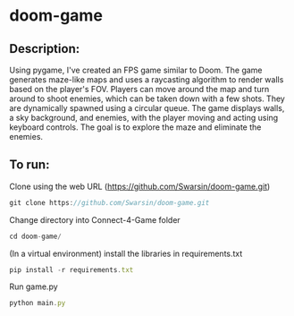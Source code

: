 # doom-game

## Description:
Using pygame, I've created an FPS game similar to Doom. The game generates maze-like maps and uses a raycasting algorithm to render walls based on the player's FOV. Players can move around the map and turn around to shoot enemies, which can be taken down with a few shots. They are dynamically spawned using a circular queue. The game displays walls, a sky background, and enemies, with the player moving and acting using keyboard controls. The goal is to explore the maze and eliminate the enemies.

## To run:

Clone using the web URL (https://github.com/Swarsin/doom-game.git)
```javascript
git clone https://github.com/Swarsin/doom-game.git
```

Change directory into Connect-4-Game folder
```javascript
cd doom-game/
```
(In a virtual environment) install the libraries in requirements.txt
```javascript
pip install -r requirements.txt
```
Run game.py
```javascript
python main.py
```
